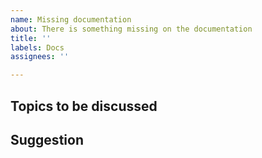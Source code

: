 ```yaml
---
name: Missing documentation
about: There is something missing on the documentation
title: ''
labels: Docs
assignees: ''

---
```


## Topics to be discussed

## Suggestion
